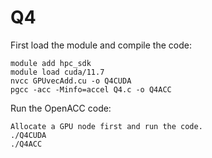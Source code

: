 # Q4
First load the module and compile the code:
```
module add hpc_sdk
module load cuda/11.7
nvcc GPUvecAdd.cu -o Q4CUDA
pgcc -acc -Minfo=accel Q4.c -o Q4ACC
```

Run the OpenACC code:
```
Allocate a GPU node first and run the code.
./Q4CUDA
./Q4ACC
```